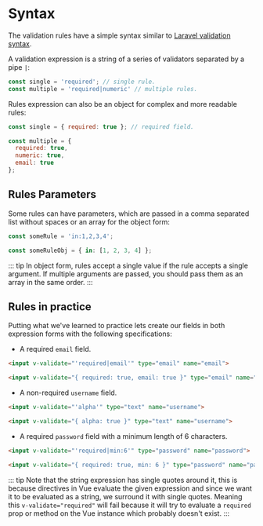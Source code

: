 # Syntax

The validation rules have a simple syntax similar to [Laravel validation syntax](https://laravel.com/docs/5.4/validation).

A validation expression is a string of a series of validators separated by a pipe `|`:

```js
const single = 'required'; // single rule.
const multiple = 'required|numeric' // multiple rules.
```

Rules expression can also be an object for complex and more readable rules:

```js
const single = { required: true }; // required field.

const multiple = {
  required: true,
  numeric: true,
  email: true
};
```

## Rules Parameters

Some rules can have parameters, which are passed in a comma separated list without spaces or an array for the object form:

```js
const someRule = 'in:1,2,3,4';

const someRuleObj = { in: [1, 2, 3, 4] };
```

::: tip
  In object form, rules accept a single value if the rule accepts a single argument. If multiple arguments are passed, you should pass them as an array in the same order.
:::

## Rules in practice

Putting what we've learned to practice lets create our fields in both expression forms with the following specifications:

- A required `email` field.

```html
<input v-validate="'required|email'" type="email" name="email">

<input v-validate="{ required: true, email: true }" type="email" name="email">
```

- A non-required `username` field.

```html
<input v-validate="'alpha'" type="text" name="username">

<input v-validate="{ alpha: true }" type="text" name="username">
```

- A required `password` field with a minimum length of 6 characters.

```html
<input v-validate="'required|min:6'" type="password" name="password">

<input v-validate="{ required: true, min: 6 }" type="password" name="password">
```

::: tip
  Note that the string expression has single quotes around it, this is because directives in Vue evaluate the given expression and since we want it to be evaluated as a string, we surround it with single quotes. Meaning this `v-validate="required"` will fail because it will try to evaluate a `required` prop or method on the Vue instance which probably doesn't exist.
:::
